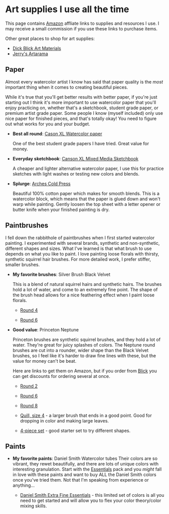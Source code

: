# Art supplies I use all the time

This page contains [Amazon](http://www.amazon.com) affliate links to supplies and resources I use. I may receive a small commission if you use these links to purchase items.

Other great places to shop for art supplies:

- [Dick Blick Art Materials](http://www.dickblick.com)
- [Jerry's Artarama](https://www.jerrysartarama.com/)

## Paper

Almost every watercolor artist I know has said that paper quality is the *most* important thing when it comes to creating beautiful pieces.

While it's true that you'll get better results with better paper, if you're just starting out I think it's more important to use watercolor paper that you'll enjoy practicing on, whether that's a sketchbook, student grade paper, or premium artist grade paper. Some people I know (myself included) only use nice paper for finished pieces, and that's totally okay! You need to figure out what works for you and your budget.

- **Best all round**: [Cason XL Watercolor paper](https://amzn.to/2ZQDz6v)

  One of the best student grade papers I have tried. Great value for money.
  
- **Everyday sketchbook**: [Canson XL Mixed Media Sketchbook](https://amzn.to/32QPrHP)
  
  A cheaper and lighter alternative watercolor paper, I use this for practice sketches with light washes or testing new colors and blends. 
  
- **Splurge**: [Arches Cold Press](https://amzn.to/32QPrHP)
  
  Beautiful 100% cotton paper which makes for smooth blends. This is a watercolor block, which means that the paper is glued down and won't warp while painting. Gently loosen the top sheet with a letter opener or butter knife when your finished painting is dry.

## Paintbrushes

I fell down the rabbithole of paintbrushes when I first started watercolor painting. I experimented with several brands, synthetic and non-synthetic, different shapes and sizes. What I've learned is that what brush to use depends on what you like to paint. I love painting loose florals with thirsty, synthetic squirrel hair brushes. For more detailed work, I prefer stiffer, smaller brushes. 

- **My favorite brushes**: Silver Brush Black Velvet

  This is a blend of natural squirrel hairs and synthetic hairs. The brushes hold a lot of water, and come to an extremely fine point. The shape of the brush head allows for a nice feathering effect when I paint loose florals. 
  
  - [Round 4](https://amzn.to/2ZORkTm)
  
  - [Round 6](https://amzn.to/3hpigPt)

- **Good value**: Princeton Neptune

  Princeton brushes are synthetic squirrel brushes, and they hold a lot of water. They're great for juicy splashes of colors. The Neptune round brushes are cut into a rounder, wider shape than the Black Velvet brushes, so I feel like it's harder to draw fine lines with these, but the value for money can't be beat. 
  
  Here are links to get them on Amazon, but if you order from [Blick](http://www.dickblick.com) you can get discounts for ordering several at once.
  
  - [Round 2](https://amzn.to/3jsb7Qe)
  
  - [Round 6](https://amzn.to/3hpiV3o)
  
  - [Round 8](https://amzn.to/2CYhg65)
  
  - [Quill, size 4](https://amzn.to/30E4uSo) - a larger brush that ends in a good point. Good for dropping in color and making large leaves.
  
  - [4-piece set](https://amzn.to/2D2Fr31) - good starter set to try different shapes.
  
## Paints

- **My favorite paints**: Daniel Smith Watercolor tubes
  Their colors are so vibrant, they rewet beautifully, and there are lots of unique colors with interesting granulation. Start with the [Essentials](https://amzn.to/2CCRh4c) pack and you *might* fall in love with these paints and want to buy ALL the Daniel Smith colors once you've tried them. Not that I'm speaking from experience or anything...
  
  - [Daniel Smith Extra Fine Essentials](https://amzn.to/2CCRh4c) - this limited set of colors is all you need to get started and will allow you to flex your color theory/color mixing skills.

